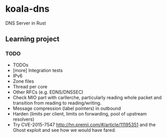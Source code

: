 # koala-dns
DNS Server in Rust

## Learning project

### TODO
- TODOs
- [more] Integration tests
- IPv6
- Zone files
- Thread per core
- Other RFCs (e.g. EDNS/DNSSEC)
- Check MIO part with carllerche, particularly reading whole packet and
  transition from reading to reading/writing.
- Message compression (label pointers) in outbound
- Harden (limits per client, limits on forwarding, pool of upstream resolvers)
- Try CVE-2015-7547 http://hn.premii.com/#/article/11195351 and the Ghost exploit and see how we would have fared.
